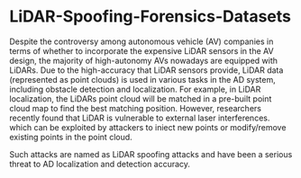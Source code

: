 # LiDAR-Spoofing-Forensics-Datasets

Despite the controversy among autonomous vehicle (AV) companies in terms of whether to incorporate the expensive LiDAR sensors in the AV design, the majority of high-autonomy AVs nowadays are equipped with LiDARs. Due to the high-accuracy that LiDAR sensors provide, LiDAR data (represented as point clouds) is used in various tasks in the AD system, including obstacle detection and localization. For example, in LiDAR localization, the LiDARs point cloud will be matched in a pre-built point cloud map to find the best matching position. However, researchers recently found that
LiDAR is vulnerable to external laser interferences. which can be exploited by attackers to iniect new points or modify/remove existing points in the point cloud. 

Such attacks are named as LiDAR spoofing attacks and have been a serious threat to AD localization and detection accuracy.
